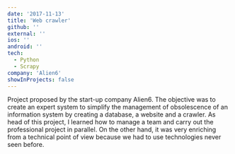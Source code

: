 ```yaml
---
date: '2017-11-13'
title: 'Web crawler'
github: ''
external: ''
ios: ''
android: ''
tech:
  - Python
  - Scrapy
company: 'Alien6'
showInProjects: false
---
```


Project proposed by the start-up company Alien6. The objective was to create an expert system to simplify the management of obsolescence of an information system by creating a database, a website and a crawler. 
As head of this project, I learned how to manage a team and carry out the professional project in parallel. On the other hand, it was very enriching from a technical point of view because we had to use technologies never seen before.